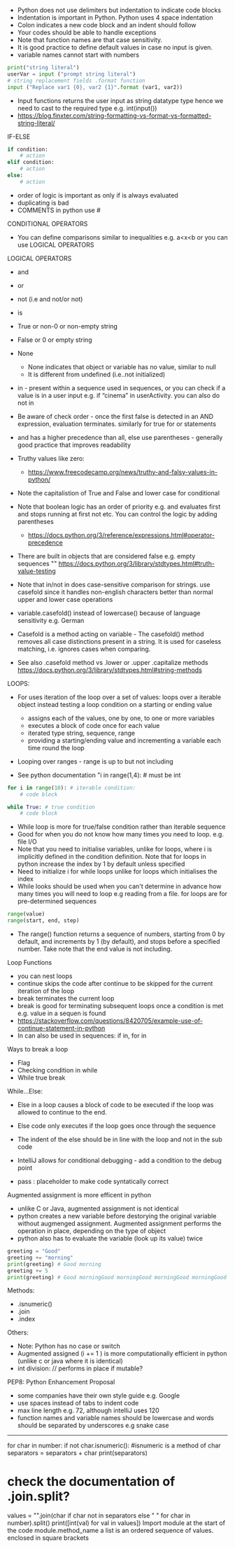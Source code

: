 - Python does not use delimiters but indentation to indicate code blocks
- Indentation is important in Python. Python uses 4 space indentation
- Colon indicates a new code block and an indent should follow
- Your codes should be able to handle exceptions
- Note that function names are that case sensitivity.
- It is good practice to define default values in case no input is given.
- variable names cannot start with numbers

``` python
print("string literal")
userVar = input ("prompt string literal")
# string replacement fields .format function
input ("Replace var1 {0}, var2 {1}".format (var1, var2))
```

- Input functions returns the user input as string datatype type hence we need to cast to the required type e.g. int(input())
- https://blog.finxter.com/string-formatting-vs-format-vs-formatted-string-literal/


IF-ELSE
``` python
if condition:
	# action
elif condition: 
	# action
else:
	# action
```
- order of logic is important as only if is always evaluated
- duplicating is bad
- COMMENTS in python use #

CONDITIONAL OPERATORS
- You can define comparisons similar to inequalities e.g. a<x<b
or you can use LOGICAL OPERATORS

LOGICAL OPERATORS
- and
- or
- not (i.e and not/or not)
- is 
- True or non-0 or non-empty string
- False or 0 or empty string
- None
  - None indicates that object or variable has no value, similar to null 
  - It is different from undefined (i.e..not initialized)
- in - present within a sequence used in sequences, or you can check if a value is in a user input e.g. if “cinema” in userActivity. you can also do not in
- Be aware of check order - once the first false is detected in an AND expression, evaluation terminates. similarly for true for or statements 
- and has a higher precedence than all, else use parentheses - generally good practice that improves readability
- Truthy values like zero:
    - https://www.freecodecamp.org/news/truthy-and-falsy-values-in-python/
- Note the capitalistion of True and False and lower case for conditional
- Note that boolean logic has an order of priority e.g. and evaluates first and stops running at first not etc. You can control the logic by adding parentheses
    - https://docs.python.org/3/reference/expressions.html#operator-precedence
- There are built in objects that are considered false e.g. empty sequences ""
	https://docs.python.org/3/library/stdtypes.html#truth-value-testing

- Note that in/not in does case-sensitive comparison for strings. use casefold since it handles non-english characters better than normal upper and lower case operations
- variable.casefold() instead of lowercase() because of language sensitivity e.g. German
- Casefold is a method acting on variable - The casefold() method removes all case distinctions present in a string. It is used for caseless matching, i.e. ignores cases when comparing.
- See also .casefold method vs .lower or .upper .capitalize methods
	https://docs.python.org/3/library/stdtypes.html#string-methods


LOOPS:
- For uses iteration of the loop over a set of values: loops over a iterable object instead testing a loop condition on a starting or ending value
  - assigns each of the values, one by one, to one or more variables
  - executes a block of code once for each value
  - iterated type string, sequence, range
  - providing a starting/ending value and incrementing a variable each time round the loop

- Looping over ranges - range is up to but not including
- See python documentation "i in range(1,4): # must be int


```python
for i in range(10): # iterable condition:
    # code block

while True: # true condition
	# code block
```
- While loop is more for true/false condition rather than iterable sequence
- Good for when you do not know how many times you need to loop. e.g. file I/O
- Note that you need to initialise variables, unlike for loops, where i is implicitly defined in the condition definition. Note that for loops in python increase the index by 1 by default unless specified
- Need to initialize i for while loops unlike for loops which initialises the index
- While looks should be used when you can't determine in advance how many times you will need to loop e.g reading from a file. for loops are for pre-determined sequences

```python
range(value)
range(start, end, step)
```
- The range() function returns a sequence of numbers, starting from 0 by default, and increments by 1 (by default), and stops before a specified number.  Take note that the end value is not including.


Loop Functions
- you can nest loops
- continue skips the code after continue to be skipped for the current iteration of the loop
- break terminates the current loop
- break is good for terminating subsequent loops once a condition is met e.g. value in a sequen is found
- https://stackoverflow.com/questions/8420705/example-use-of-continue-statement-in-python
- In can also be used in sequences: if in, for in

Ways to break a loop
- Flag
- Checking condition in while
- While true break 


While...Else:
- Else in a loop causes a block of code to be executed if the loop was allowed to continue to the end. 
- Else code only executes if the loop goes once through the sequence
- The indent of the else should be in line with the loop and not in the sub code

- IntelliJ allows for conditional debugging - add a condition to the debug point
- pass : placeholder to make code syntatically correct

Augmented assignment is more efficent in python
- unlike C or Java, augmented assignment is not identical
- python creates a new variable before destorying the original variable without augmenged assignment. Augmented assignment performs the operation in place, depending on the type of object
- python also has to evaluate the variable (look up its value) twice

``` python
greeting = "Good" 
greeting += "morning"
print(greeting) # Good morning
greeting += 5
print(greeting) # Good morningGood morningGood morningGood morningGood morning
```

Methods:
- .isnumeric()
- .join
- .index

Others:
- Note: Python has no case or switch
- Augmented assigned (i += 1 ) is more computationally efficient in python (unlike c or java where it is identical)
- int division: // performs in place if mutable?

PEP8: Python Enhancement Proposal
- some companies have their own style guide e.g. Google
- use spaces instead of tabs to indent code
- max line length e.g. 72, although intelliJ uses 120
- function names and variable names should be lowercase and words should be separated by underscores e.g snake case 



--- 

for char in number:
    if not char.isnumeric(): #isnumeric is a method of char
        separators = separators + char
print(separators)
# check the documentation of .join.split?
values = "".join(char if char not in separators else " " for char in number).split()
print([int(val) for val in values])
Import module at the start of the code
module.method_name
a list is an ordered sequence of values. enclosed in square brackets






